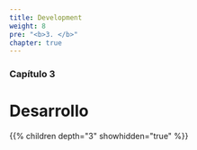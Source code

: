 ```yaml
---
title: Development
weight: 8
pre: "<b>3. </b>"
chapter: true
---
```


### Capítulo 3

# Desarrollo

{{% children depth="3" showhidden="true" %}}